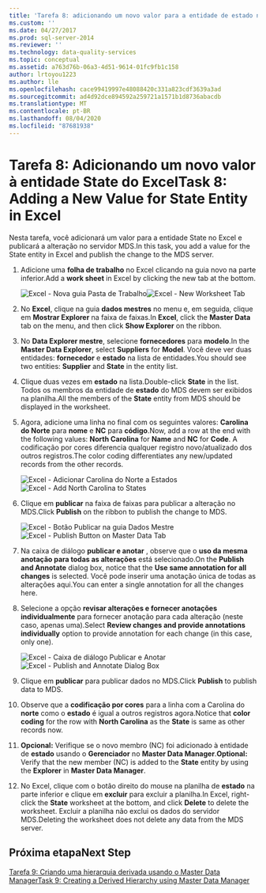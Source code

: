 ```yaml
---
title: 'Tarefa 8: adicionando um novo valor para a entidade de estado no Excel | Microsoft Docs'
ms.custom: ''
ms.date: 04/27/2017
ms.prod: sql-server-2014
ms.reviewer: ''
ms.technology: data-quality-services
ms.topic: conceptual
ms.assetid: a763d76b-06a3-4d51-9614-01fc9fb1c158
author: lrtoyou1223
ms.author: lle
ms.openlocfilehash: cace99419997e48088420c331a823cdf3639a3ad
ms.sourcegitcommit: ad4d92dce894592a259721a1571b1d8736abacdb
ms.translationtype: MT
ms.contentlocale: pt-BR
ms.lasthandoff: 08/04/2020
ms.locfileid: "87681938"
---
```

# <a name="task-8-adding-a-new-value-for-state-entity-in-excel"></a><span data-ttu-id="6880d-102">Tarefa 8: Adicionando um novo valor à entidade State do Excel</span><span class="sxs-lookup"><span data-stu-id="6880d-102">Task 8: Adding a New Value for State Entity in Excel</span></span>
  <span data-ttu-id="6880d-103">Nesta tarefa, você adicionará um valor para a entidade State no Excel e publicará a alteração no servidor MDS.</span><span class="sxs-lookup"><span data-stu-id="6880d-103">In this task, you add a value for the State entity in Excel and publish the change to the MDS server.</span></span>  
  
1.  <span data-ttu-id="6880d-104">Adicione uma **folha de trabalho** no Excel clicando na guia novo na parte inferior.</span><span class="sxs-lookup"><span data-stu-id="6880d-104">Add a **work sheet** in Excel by clicking the new tab at the bottom.</span></span>  
  
     <span data-ttu-id="6880d-105">![Excel - Nova guia Pasta de Trabalho](../../2014/tutorials/media/et-addinganewvalueforstateentityinexcel-01.jpg "Excel - Nova guia Pasta de Trabalho")</span><span class="sxs-lookup"><span data-stu-id="6880d-105">![Excel - New Worksheet Tab](../../2014/tutorials/media/et-addinganewvalueforstateentityinexcel-01.jpg "Excel - New Worksheet Tab")</span></span>  
  
2.  <span data-ttu-id="6880d-106">No **Excel**, clique na guia **dados mestres** no menu e, em seguida, clique em **Mostrar Explorer** na faixa de faixas.</span><span class="sxs-lookup"><span data-stu-id="6880d-106">In **Excel**, click the **Master Data** tab on the menu, and then click **Show Explorer** on the ribbon.</span></span>  
  
3.  <span data-ttu-id="6880d-107">No **Data Explorer mestre**, selecione **fornecedores** para **modelo**.</span><span class="sxs-lookup"><span data-stu-id="6880d-107">In the **Master Data Explorer**, select **Suppliers** for **Model**.</span></span> <span data-ttu-id="6880d-108">Você deve ver duas entidades: **fornecedor** e **estado** na lista de entidades.</span><span class="sxs-lookup"><span data-stu-id="6880d-108">You should see two entities: **Supplier** and **State** in the entity list.</span></span>  
  
4.  <span data-ttu-id="6880d-109">Clique duas vezes em **estado** na lista.</span><span class="sxs-lookup"><span data-stu-id="6880d-109">Double-click **State** in the list.</span></span> <span data-ttu-id="6880d-110">Todos os membros da entidade de **estado** do MDS devem ser exibidos na planilha.</span><span class="sxs-lookup"><span data-stu-id="6880d-110">All the members of the **State** entity from MDS should be displayed in the worksheet.</span></span>  
  
5.  <span data-ttu-id="6880d-111">Agora, adicione uma linha no final com os seguintes valores: **Carolina do Norte** para **nome** e **NC** para **código**.</span><span class="sxs-lookup"><span data-stu-id="6880d-111">Now, add a row at the end with the following values: **North Carolina** for **Name** and **NC** for **Code**.</span></span> <span data-ttu-id="6880d-112">A codificação por cores diferencia qualquer registro novo/atualizado dos outros registros.</span><span class="sxs-lookup"><span data-stu-id="6880d-112">The color coding differentiates any new/updated records from the other records.</span></span>  
  
     <span data-ttu-id="6880d-113">![Excel - Adicionar Carolina do Norte a Estados](../../2014/tutorials/media/et-addinganewvalueforstateentityinexcel-02.jpg "Excel - Adicionar Carolina do Norte a Estados")</span><span class="sxs-lookup"><span data-stu-id="6880d-113">![Excel - Add North Carolina to States](../../2014/tutorials/media/et-addinganewvalueforstateentityinexcel-02.jpg "Excel - Add North Carolina to States")</span></span>  
  
6.  <span data-ttu-id="6880d-114">Clique em **publicar** na faixa de faixas para publicar a alteração no MDS.</span><span class="sxs-lookup"><span data-stu-id="6880d-114">Click **Publish** on the ribbon to publish the change to MDS.</span></span>  
  
     <span data-ttu-id="6880d-115">![Excel - Botão Publicar na guia Dados Mestre](../../2014/tutorials/media/et-addinganewvalueforstateentityinexcel-03.jpg "Excel - Botão Publicar na guia Dados Mestre")</span><span class="sxs-lookup"><span data-stu-id="6880d-115">![Excel - Publish Button on Master Data Tab](../../2014/tutorials/media/et-addinganewvalueforstateentityinexcel-03.jpg "Excel - Publish Button on Master Data Tab")</span></span>  
  
7.  <span data-ttu-id="6880d-116">Na caixa de diálogo **publicar e anotar** , observe que o **uso da mesma anotação para todas as alterações** está selecionado.</span><span class="sxs-lookup"><span data-stu-id="6880d-116">On the **Publish and Annotate** dialog box, notice that the **Use same annotation for all changes** is selected.</span></span> <span data-ttu-id="6880d-117">Você pode inserir uma anotação única de todas as alterações aqui.</span><span class="sxs-lookup"><span data-stu-id="6880d-117">You can enter a single annotation for all the changes here.</span></span>  
  
8.  <span data-ttu-id="6880d-118">Selecione a opção **revisar alterações e fornecer anotações individualmente** para fornecer anotação para cada alteração (neste caso, apenas uma).</span><span class="sxs-lookup"><span data-stu-id="6880d-118">Select **Review changes and provide annotations individually** option to provide annotation for each change (in this case, only one).</span></span>  
  
     <span data-ttu-id="6880d-119">![Excel - Caixa de diálogo Publicar e Anotar](../../2014/tutorials/media/et-addinganewvalueforstateentityinexcel-04.jpg "Excel - Caixa de diálogo Publicar e Anotar")</span><span class="sxs-lookup"><span data-stu-id="6880d-119">![Excel - Publish and Annotate Dialog Box](../../2014/tutorials/media/et-addinganewvalueforstateentityinexcel-04.jpg "Excel - Publish and Annotate Dialog Box")</span></span>  
  
9. <span data-ttu-id="6880d-120">Clique em **publicar** para publicar dados no MDS.</span><span class="sxs-lookup"><span data-stu-id="6880d-120">Click **Publish** to publish data to MDS.</span></span>  
  
10. <span data-ttu-id="6880d-121">Observe que a **codificação por cores** para a linha com a Carolina do **norte** como o **estado** é igual a outros registros agora.</span><span class="sxs-lookup"><span data-stu-id="6880d-121">Notice that **color coding** for the row with **North Carolina** as the **State** is same as other records now.</span></span>  
  
11. <span data-ttu-id="6880d-122">**Opcional:** Verifique se o novo membro (NC) foi adicionado à entidade de **estado** usando o **Gerenciador** no **Master Data Manager**.</span><span class="sxs-lookup"><span data-stu-id="6880d-122">**Optional:** Verify that the new member (NC) is added to the **State** entity by using the **Explorer** in **Master Data Manager**.</span></span>  
  
12. <span data-ttu-id="6880d-123">No Excel, clique com o botão direito do mouse na planilha de **estado** na parte inferior e clique em **excluir** para excluir a planilha.</span><span class="sxs-lookup"><span data-stu-id="6880d-123">In Excel, right-click the **State** worksheet at the bottom, and click **Delete** to delete the worksheet.</span></span> <span data-ttu-id="6880d-124">Excluir a planilha não exclui os dados do servidor MDS.</span><span class="sxs-lookup"><span data-stu-id="6880d-124">Deleting the worksheet does not delete any data from the MDS server.</span></span>  
  
## <a name="next-step"></a><span data-ttu-id="6880d-125">Próxima etapa</span><span class="sxs-lookup"><span data-stu-id="6880d-125">Next Step</span></span>  
 [<span data-ttu-id="6880d-126">Tarefa 9: Criando uma hierarquia derivada usando o Master Data Manager</span><span class="sxs-lookup"><span data-stu-id="6880d-126">Task 9: Creating a Derived Hierarchy using Master Data Manager</span></span>](../../2014/tutorials/task-9-creating-a-derived-hierarchy-using-master-data-manager.md)  
  
  
